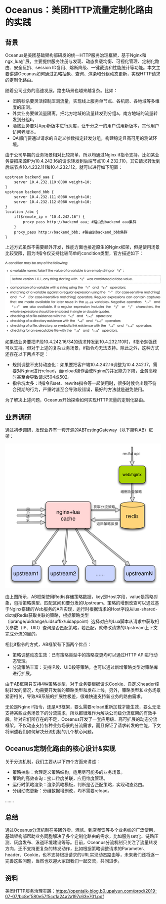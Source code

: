 # Oceanus：美团HTTP流量定制化路由的实践



## 背景

Oceanus是美团基础架构部研发的统一HTTP服务治理框架，基于Nginx和ngx_lua扩展，主要提供服务注册与发现、动态负载均衡、可视化管理、定制化路由、安全反扒、session ID复用、熔断降级、一键截流和性能统计等功能。本文主要讲述Oceanus如何通过策略抽象、查询、渲染和分组动态更新，实现HTTP请求的定制化路由。

随着公司业务的高速发展，路由场景也越来越复杂。比如：

- 团购秒杀要灵活控制压测流量，实现线上服务单节点、各机房、各地域等多维度的压测。
- 外卖业务要做流量隔离，把北方地域的流量转发到分组a，南方地域的流量转发到分组b。
- 酒旅业务要对App新版本进行灰度，让千分之一的用户试用新版本，其他用户访问老版本。
- QA部门要通过请求的自定义参数指定转发分组，构建稳定且高可用的测试环境。

由于公司早期的业务场景相对比较简单，所以均通过Nginx if指令支持。比如某业务要把来源IP为10.4.242.16的请求转发到后端节点10.4.232.110，其它请求转发到后端节点10.4.232.111和10.4.232.112，就可以进行如下配置：

```
upstream backend_aaa {
    server 10.4.232.110:8080 weight=10;
}
upstream backend_bbb {
    server 10.4.232.111:8080 weight=10;
    server 10.4.232.112:8080 weight=10;
}
location /abc {
    if($remote_ip = "10.4.242.16") {
        proxy_pass http://backend_aaa; #路由到backend_aaa集群
    }
    proxy_pass http://backend_bbb; #路由到backend_bbb集群
}
```

上述方式虽然不需要额外开发，性能方面也接近原生的Nginx框架，但是使用场景比较受限，因为if指令仅支持比较简单的condition类型，官方描述如下：

![img](Oceanus：美团HTTP流量定制化路由的实践.assets/cbeabe53.png)

如果该业务要把IP段10.4.242.16/34的请求转发到10.4.232.110时，if指令勉强还可以支持。但对于上述的复杂业务场景，if指令均无法支持。除此之外，这种方式还存在以下两点不足：

- 规则调整不支持动态化：如果要把客户端10.4.242.16调整为10.4.242.17，需要对Nginx进行reload，而reload操作会使Nginx的并发能力下降，业务高峰时甚至会导致请求504或502。
- 指令坑太多：if指令和set、rewrite指令等一起使用时，很多时候会出现不符合预期的行为，严重时甚至会导致段错误，最好的方法就是避免使用。

为了解决上述问题，Oceanus开始探索如何实现HTTP流量的定制化路由。

## 业界调研

通过初步调研，发现业界有一套开源的ABTestingGateway（以下简称AB）框架：

![img](Oceanus：美团HTTP流量定制化路由的实践.assets/1c120332.png)

由上图所示，AB框架使用Redis存储策略数据，key是Host字段，value是策略对象，包括策略类型、匹配区间和要分发的Upstream。策略的增删改查可以通过基于Nginx搭建的Web服务的API实现，运行时根据请求的Host字段从lua-shared-dict或Redis获取关联的策略，根据策略类型（iprange/uidrange/uidsuffix/uidappoint）选择对应的Lua脚本从请求中获取相关参数（IP、UID）查询是否匹配策略，若匹配，就修改请求的Upstream上下文完成分流的目的。

相比if指令的方式，AB框架有下面两个优点：

- 策略调整动态生效：已有策略类型中的策略变更均可以通过HTTP API进行动态管理。
- 分流策略丰富：支持IP段、UID段等策略，也可以通过新增策略类型对策略库进行扩展。

由于AB框架只支持4种策略类型，对于业务要根据请求Cookie、自定义header控制转发的情况，均需要开发新的策略类型和发布上线。另外，策略类型和业务场景紧密相关，导致AB系统的扩展性极差，很难快速支持新业务的路由需求。

无论是Nginx if指令，还是AB框架，要么需要reload重新加载才能生效，要么无法支持某些业务场景下的分流需求，所以都很难作为解决公司级分流框架的有效手段。针对它们所存在的不足，Oceanus开发了一套应用级、高可扩展的动态分流框架，不仅动态支持各种业务场景的分流需求，而且保证了请求转发的性能，下文将阐述我们如何解决分流机制的几个核心问题。

## Oceanus定制化路由的核心设计&实现

关于分流机制，我们主要从以下四个方面来讲述：

- 策略抽象：合理定义策略结构，适用尽可能多的业务场景。
- 策略的高效查询：接口粒度关联，应用维度管理。
- 运行时策略渲染：渲染策略模板，判断是否匹配策略，实现动态路由。
- 分组动态更新：分组数据增删改，均不需要reload。



.......

## 总结

通过Oceanus分流机制在美团外卖、酒旅、到店餐饮等多个业务线的广泛使用，基础架构部帮助业务同胞解决了多个定制化路由的需求，比如服务set化、链路压测、灰度发布、泳道环境建设等等。目前，Oceanus分流机制只关注了流量转发方向，还不支持更复杂的转发动作，比如根据策略调整请求的Parameter、header、Cookie，也不支持根据请求的URL实现动态路由等，未来我们还将逐一完善这些问题，当然也欢迎大家跟我们一起交流，共同进步。



## 资料

美团HTTP服务治理实践：https://opentalk-blog.b0.upaiyun.com/prod/2019-07-07/bc8ef580e57f5cc1a24a2a197c63e701.pdf